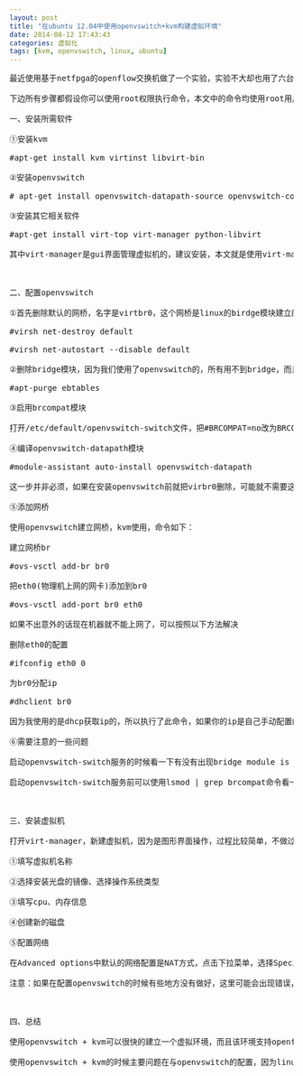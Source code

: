```yaml
---
layout: post
title: "在ubuntu 12.04中使用openvswitch+kvm构建虚拟环境"
date: 2014-08-12 17:43:43
categories: 虚拟化
tags: [kvm, openvswitch, linux, ubuntu]
---
```

<pre>
最近使用基于netfpga的openflow交换机做了一个实验，实验不大却也用了六台计算机，配置起来十分麻烦，做实验的时候实验室买了两台性能比较强悍的工作站，索性就把实验转移到虚拟环境中，一来可以减少给各个机器做配置的时间，把一个机器做好，其它的只需要clone即可，二来还可以学习一些虚拟化的东西，对自己也是一种提高，废话到此结束，下面进入正题。

下边所有步骤都假设你可以使用root权限执行命令，本文中的命令均使用root用户执行。

一、安装所需软件

①安装kvm

#apt-get install kvm virtinst libvirt-bin

②安装openvswitch

# apt-get install openvswitch-datapath-source openvswitch-controller openvswitch-brcompat openvswitch-switch

③安装其它相关软件

#apt-get install virt-top virt-manager python-libvirt

其中virt-manager是gui界面管理虚拟机的，建议安装，本文就是使用virt-manager操作的，当然也可是不安装使用命令行运行kvm，virt-top是查看虚拟机运行状态的，本文中没有用到，python-libvirt是是用python管理虚拟机的类库，安装它是因为我要使用程序获取虚拟机的一些运行信息，如果你习惯用java写程序，需要安装libjna-java，然后下载java版的libvirt，当然安装过程中也会遇到一些问题，这不属于本文的范畴，请自行百度。

 

二、配置openvswitch

①首先删除默认的网桥，名字是virtbr0，这个网桥是linux的birdge模块建立的，如果使用openvswitch就用不到，而且还可能引起一些不兼容的问题，命令如下：

#virsh net-destroy default

#virsh net-autostart --disable default

②删除bridge模块，因为我们使用了openvswitch的，所有用不到bridge，而且这个模块的存在会引起一些错误。命令：

#apt-purge ebtables

③启用brcompat模块

打开/etc/default/openvswitch-switch文件，把#BRCOMPAT=no改为BRCOMPAT=yes，保存退出

④编译openvswitch-datapath模块

#module-assistant auto-install openvswitch-datapath

这一步并非必须，如果在安装openvswitch前就把virbr0删除，可能就不需要这一步了，如果启动openvswitch-switch服务时出现错误，就需要运行此命令。

⑤添加网桥

使用openvswitch建立网桥，kvm使用，命令如下：

建立网桥br

#ovs-vsctl add-br br0

把eth0(物理机上网的网卡)添加到br0

#ovs-vsctl add-port br0 eth0

如果不出意外的话现在机器就不能上网了，可以按照以下方法解决

删除eth0的配置

#ifconfig eth0 0

为br0分配ip

#dhclient br0

因为我使用的是dhcp获取ip的，所以执行了此命令，如果你的ip是自己手动配置的，请把eth0的配置写到br0上。

⑥需要注意的一些问题

启动openvswitch-switch服务的时候看一下有没有出现bridge module is loaded not load brcompat，这一行提示，可以运行modprobe -r bridge命令，然后运行#apt-purge ebtables，之后再次启动该服务即可

启动openvswitch-switch服务前可以使用lsmod | grep brcompat命令看一下brcompat模块有没有加载，如果没有加载，请确认一下前四步是否都正确的执行了。

 

三、安装虚拟机

打开virt-manager，新建虚拟机，因为是图形界面操作，过程比较简单，不做过多的介绍，按照提示信息一步一步进行即可

①填写虚拟机名称

②选择安装光盘的镜像、选择操作系统类型

③填写cpu、内存信息

④创建新的磁盘

⑤配置网络

在Advanced options中默认的网络配置是NAT方式，点击下拉菜单，选择Specify shared deivce name将网络改为桥接方式，在下边的bridge 那么中填写br0（刚才用openvswitch建立的网桥），点击finish开始装系统即可。

注意：如果在配置openvswitch的时候有些地方没有做好，这里可能会出现错误，说是找不到br0。错误信息为：Unable to complete install:'Cannot get interface MUT on 'br;':No such device'。出现这个错误提示有两种可能，一种是系统中确实没有br0，也就是说你没用使用openvswitch建立br0，可是用ifconfig br0，或者ovs-vsctl show命令看一下，如果确实没有br0，回到配置openvswitch中的第五步；另一种是系统加载了bridge模块，而不是brcompat模块，你用openvswitch建立的网桥bridge是找不到的，此时可使用lsmod | grep brcompat看看，如果没有加载brcompat模块，回到配置openvswitch中，重新配置。

 

四、总结

使用openvswitch + kvm可以很快的建立一个虚拟环境，而且该环境支持openflow，这也是我使用这个方法的原因，毕竟我是做openflow的，当然你也可以使用mininet以更快的方式建立一个openflow环境，但是mininet还是太单薄了，只能用来测试网络的通与不同，其它许多东西都没法做。

使用openvswitch + kvm的时候主要问题在与openvswitch的配置，因为linux系统中已经有了一个bridge模块，该模块引起openvswitch出现一些问题，本文的主要内容也是来解决这些问题的。希望能够帮助有需要的人。
</pre>
